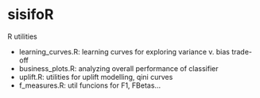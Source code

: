 # sisifoR
R utilities

- learning_curves.R: learning curves for exploring variance v. bias trade-off
- business_plots.R: analyzing overall performance of classifier
- uplift.R: utilities for uplift modelling, qini curves
- f_measures.R: util funcions for F1, FBetas...
